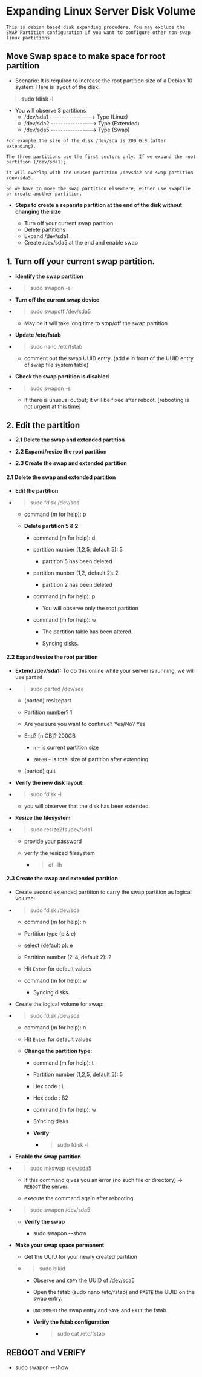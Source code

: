 # Expanding Linux Server Disk Volume

```plaintext
This is debian based disk expanding procudere. You may exclude the SWAP Partition configuration if you want to configure other non-swap linux partitions
```

## Move Swap space to make space for root partition

- Scenario: It is required to increase the root partition size of a Debian 10 system. Here
is layout of the disk.

> **sudo fdisk -l**

- You will observe 3 partitions
    - /dev/sda1 ----------------> Type (Linux)
    - /dev/sda2 ----------------> Type (Extended)
    - /dev/sda5 ----------------> Type (Swap)

```plaintext
For example the size of the disk /dev/sda is 200 GiB (after extending).  

The three partitions use the first sectors only. If we expand the root partition (/dev/sda1);  

it will overlap with the unused partition /devsda2 and swap partition /dev/sda5.  

So we have to move the swap partition elsewhere; either use swapfile or create another partition.  

```

- **Steps to create a separate partition at the end of the disk without changing the size**

    - Turn off your current swap partition.
    - Delete partitions
    - Expand /dev/sda1
    - Create /dev/sda5 at the end and enable swap

## 1. Turn off your current swap partition.

- **Identify the swap partition**

- > sudo swapon -s

- **Turn off the current swap device**

- > sudo swapoff /dev/sda5

    - May be it will take long time to stop/off the swap partition

- **Update /etc/fstab**

- > sudo nano /etc/fstab

    - comment out the swap UUID entry. (add `#` in front of the UUID entry of swap file system table)

- **Check the swap partition is disabled**

- > sudo swapon -s

    - If there is unusual output; it will be fixed after reboot. [rebooting is not urgent at this time]

## 2. Edit the partition

- **2.1 Delete the swap and extended partition**

- **2.2 Expand/resize the root partition**

- **2.3 Create the swap and extended partition**

#### 2.1 Delete the swap and extended partition

- **Edit the partition**

- > sudo fdisk /dev/sda

    - command (m for help): p

    - **Delete partition 5 & 2**

        - command (m for help): d

        - partition munber (1,2,5, default 5): 5

            - partition 5 has been deleted

        - partition munber (1,2, default 2): 2

            - partition 2 has been deleted

        - command (m for help): p

            - You will observe only the root partition

        - command (m for help): w

            - The partition table has been altered.

            - Syncing disks.

#### 2.2 Expand/resize the root partition

- **Extend /dev/sda1:** To do this online while your server is running, we will use `parted`

- > sudo parted /dev/sda

    - (parted) resizepart

    - Partition number? 1

    - Are you sure you want to continue? Yes/No?  Yes

    - End? [n GB]? 200GB

        - `n` - is current partition size

        - `200GB` - is total size of partition after extending.

    - (parted) quit

- **Verify the new disk layout:**

- > sudo fdisk -l

    - you will observer that the disk has been extended. 

- **Resize the filesystem**

- > sudo resize2fs /dev/sda1

    - provide your password

    - verify the resized filesystem

        - > df -lh

#### 2.3 Create the swap and extended partition

- Create second extended partition to carry the swap partition as logical volume:

- > sudo fdisk /dev/sda

    - command (m for help): n

    - Partition type (p & e)

    - select (default p): e

    - Partition number (2-4, default 2): 2

    - Hit `Enter` for default values

    - command (m for help): w

        - Syncing disks.

- Create the logical volume for swap:

- > sudo fdisk /dev/sda

    - command (m for help): n

    - Hit `Enter` for default values

    - **Change the partition type:**

        - command (m for help): t

        - Partition number (1,2,5, default 5): 5

        - Hex code : L

        - Hex code : 82

        - command (m for help): w

        - SYncing disks

        - **Verify**

            - > sudo fdisk -l

- **Enable the swap partition**

- > sudo mkswap /dev/sda5

    - If this command gives you an error (no such file or directory) -> `REBOOT` the server.

    - execute the command again after rebooting

- > sudo swapon /dev/sda5

    - **Verify the swap**

        - sudo swapon --show

- **Make your swap space permanent**

    - Get the UUID for your newly created partition

    - > sudo blkid

        - Observe and `COPY` the UUID of /dev/sda5

        - Open the fstab (sudo nano /etc/fstab) and `PASTE` the UUID on the swap entry.

        - `UNCOMMENT` the swap entry and `SAVE` and `EXIT` the fstab

        - **Verify the fstab configuration**

            - > sudo cat /etc/fstab

## REBOOT and VERIFY

- sudo swapon --show



